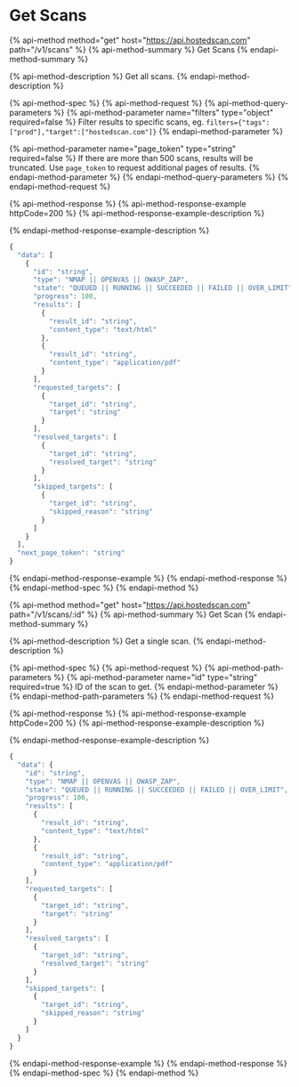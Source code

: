 # Get Scans

{% api-method method="get" host="https://api.hostedscan.com" path="/v1/scans" %}
{% api-method-summary %}
Get Scans
{% endapi-method-summary %}

{% api-method-description %}
Get all scans.
{% endapi-method-description %}

{% api-method-spec %}
{% api-method-request %}
{% api-method-query-parameters %}
{% api-method-parameter name="filters" type="object" required=false %}
Filter results to specific scans, eg. `filters={"tags":["prod"],"target":["hostedscan.com"]}`
{% endapi-method-parameter %}

{% api-method-parameter name="page\_token" type="string" required=false %}
If there are more than 500 scans, results will be truncated. Use `page_token` to request additional pages of results.
{% endapi-method-parameter %}
{% endapi-method-query-parameters %}
{% endapi-method-request %}

{% api-method-response %}
{% api-method-response-example httpCode=200 %}
{% api-method-response-example-description %}

{% endapi-method-response-example-description %}

```javascript
{
  "data": [
    {
      "id": "string",
      "type": "NMAP || OPENVAS || OWASP_ZAP",
      "state": "QUEUED || RUNNING || SUCCEEDED || FAILED || OVER_LIMIT",
      "progress": 100,
      "results": [
        {
          "result_id": "string",
          "content_type": "text/html"
        },
        {
          "result_id": "string",
          "content_type": "application/pdf"
        }
      ],
      "requested_targets": [
        {
          "target_id": "string",
          "target": "string"
        }
      ],
      "resolved_targets": [
        {
          "target_id": "string",
          "resolved_target": "string"
        }
      ],
      "skipped_targets": [
        {
          "target_id": "string",
          "skipped_reason": "string"
        }
      ]
    }
  ],
  "next_page_token": "string"
}
```
{% endapi-method-response-example %}
{% endapi-method-response %}
{% endapi-method-spec %}
{% endapi-method %}



{% api-method method="get" host="https://api.hostedscan.com" path="/v1/scans/:id" %}
{% api-method-summary %}
Get Scan
{% endapi-method-summary %}

{% api-method-description %}
Get a single scan.
{% endapi-method-description %}

{% api-method-spec %}
{% api-method-request %}
{% api-method-path-parameters %}
{% api-method-parameter name="id" type="string" required=true %}
ID of the scan to get.
{% endapi-method-parameter %}
{% endapi-method-path-parameters %}
{% endapi-method-request %}

{% api-method-response %}
{% api-method-response-example httpCode=200 %}
{% api-method-response-example-description %}

{% endapi-method-response-example-description %}

```javascript
{
  "data": {
    "id": "string",
    "type": "NMAP || OPENVAS || OWASP_ZAP",
    "state": "QUEUED || RUNNING || SUCCEEDED || FAILED || OVER_LIMIT",
    "progress": 100,
    "results": [
      {
        "result_id": "string",
        "content_type": "text/html"
      },
      {
        "result_id": "string",
        "content_type": "application/pdf"
      }
    ],
    "requested_targets": [
      {
        "target_id": "string",
        "target": "string"
      }
    ],
    "resolved_targets": [
      {
        "target_id": "string",
        "resolved_target": "string"
      }
    ],
    "skipped_targets": [
      {
        "target_id": "string",
        "skipped_reason": "string"
      }
    ]
  }
}
```
{% endapi-method-response-example %}
{% endapi-method-response %}
{% endapi-method-spec %}
{% endapi-method %}

